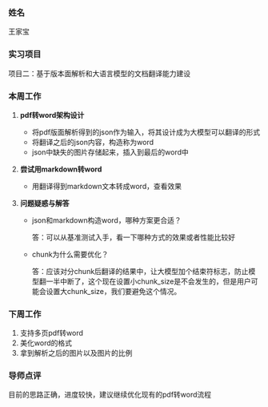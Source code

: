 ### 姓名
王家宝

### 实习项目
项目二：基于版本面解析和大语言模型的文档翻译能力建设

### 本周工作

1. **pdf转word架构设计**

	* 将pdf版面解析得到的json作为输入，将其设计成为大模型可以翻译的形式
	* 将翻译之后的json内容，构造称为word
    * json中缺失的图片存储起来，插入到最后的word中


2. **尝试用markdown转word**

	* 用翻译得到markdown文本转成word，查看效果


3. **问题疑惑与解答**


	* json和markdown构造word，哪种方案更合适？

        答：可以从基准测试入手，看一下哪种方式的效果或者性能比较好

	* chunk为什么需要优化？

        答：应该对分chunk后翻译的结果中，让大模型加个结束符标志，防止模型翻一半中断了，这个现在设置小chunk_size是不会发生的，但是用户可能会设置大chunk_size，我们要避免这个情况。


### 下周工作

1. 支持多页pdf转word
2. 美化word的格式
3. 拿到解析之后的图片以及图片的比例

### 导师点评
目前的思路正确，进度较快，建议继续优化现有的pdf转word流程
